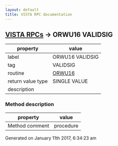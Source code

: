 ```yaml
---
layout: default
title: VISTA RPC documentation
---
```




## [VISTA RPCs](TableOfContent.md) &#8594; ORWU16 VALIDSIG 

 property | value 
--- | --- 
 label | ORWU16 VALIDSIG
 tag | VALIDSIG
 routine | [ORWU16](http://code.osehra.org/dox/Routine_ORWU16_source.html)
 return value type | SINGLE VALUE
 description | 


### Method description

 property | value 
--- | --- 
 Method comment | procedure




Generated on January 11th 2017, 6:34:23 am